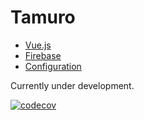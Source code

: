 Tamuro
==========

- [Vue.js](docs/vue.md)
- [Firebase](docs/firebase.md)
- [Configuration](docs/conf.md)

Currently under development.

[![codecov](https://codecov.io/gh/MichinobuMaeda/tamuro/branch/master/graph/badge.svg?token=L39H4UX846)](https://codecov.io/gh/MichinobuMaeda/tamuro)
